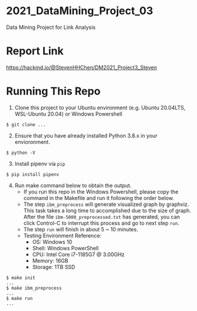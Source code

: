 # 2021_DataMining_Project_03
Data Mining Project for Link Analysis

# Report Link
https://hackmd.io/@StevenHHChen/DM2021_Project3_Steven


# Running This Repo
1. Clone this project to your Ubuntu environment (e.g. Ubuntu 20.04LTS, WSL-Ubuntu 20.04) or Windows Powershell
```shell
$ git clone ...
```
2. Ensure that you have already installed Python 3.8.x in your envioronment.
```shell
$ python -V
```
3. Install pipenv via `pip`
```shell
$ pip install pipenv
```
4. Run make command below to obtain the output.
    * If you run this repo in the Windows Powershell, please copy the command in the Makefile and run it following the order below.
    * The step `ibm_preprocess` will generate visualized graph by graphviz. This task takes a long time to accomplished due to the size of graph. After the file `ibm-5000_preprocessed.txt` has generated, you can click Control-C to interrupt this process and go to next step `run`.
    * The step `run` will finish in about 5 ~ 10 minutes.
    * Testing Environment Reference:
        * OS: Windows 10
        * Shell: Windows PowerShell
        * CPU: Intel Core i7-1185G7 @ 3.00GHz
        * Memory: 16GB
        * Storage: 1TB SSD
```shell
$ make init
...
$ make ibm_preprocess
...
$ make run
...
```